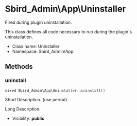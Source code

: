 Sbird_Admin\App\Uninstaller
===============

Fired during plugin uninstallation.

This class defines all code necessary to run during the plugin's uninstallation.


* Class name: Uninstaller
* Namespace: Sbird_Admin\App







Methods
-------


### uninstall

    mixed Sbird_Admin\App\Uninstaller::uninstall()

Short Description. (use period)

Long Description.

* Visibility: **public**



